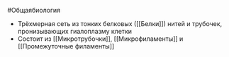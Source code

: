 #Общаябиология 
- Трёхмерная сеть из тонких белковых ([[Белки]]) нитей и трубочек, пронизывающих гиалоплазму клетки
- Состоит из [[Микротрубочки]],  [[Микрофиламенты]] и [[Промежуточные филаменты]]